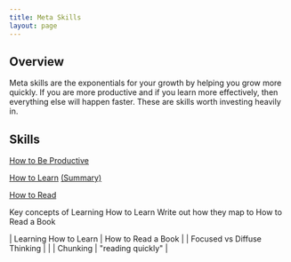 ```yaml
---
title: Meta Skills
layout: page
---
```


## Overview

Meta skills are the exponentials for your growth by helping you grow more quickly. If you are more productive and if you
learn more effectively, then everything else will happen faster. These are skills worth investing heavily in.

## Skills

[How to Be Productive](http://blog.samaltman.com/productivity)

[How to Learn](https://www.coursera.org/learn/learning-how-to-learn)
[(Summary)](https://medium.com/learn-love-code/learnings-from-learning-how-to-learn-19d149920dc4)

[How to Read](https://www.amazon.com/How-Read-Book-Classic-Intelligent/dp/0671212095)

Key concepts of Learning How to Learn
Write out how they map to How to Read a Book

| Learning How to Learn | How to Read a Book |
| Focused vs Diffuse Thinking | |
| Chunking | "reading quickly" |
